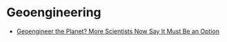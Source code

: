 # Geoengineering

* [Geoengineer the Planet? More Scientists Now Say It Must Be an Option](https://e360.yale.edu/features/geoengineer-the-planet-more-scientists-now-say-it-must-be-an-option)

